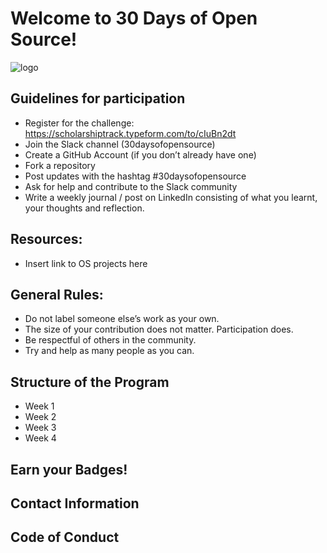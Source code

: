 # Welcome to 30 Days of Open Source!
![logo](/welcome.gif)
## Guidelines for participation

- Register for the challenge: https://scholarshiptrack.typeform.com/to/cIuBn2dt
- Join the Slack channel (30daysofopensource)
- Create a GitHub Account (if you don’t already have one)
- Fork a repository
- Post updates with the hashtag #30daysofopensource
- Ask for help and contribute to the Slack community
- Write a weekly journal / post on LinkedIn consisting of what you learnt, your thoughts and reflection.

## Resources:
- Insert link to OS projects here

## General Rules:
- Do not label someone else’s work as your own.
- The size of your contribution does not matter. Participation does.
- Be respectful of others in the community.
- Try and help as many people as you can.

## Structure of the Program
- Week 1
- Week 2
- Week 3
- Week 4

## Earn your Badges!

## Contact Information

## Code of Conduct
